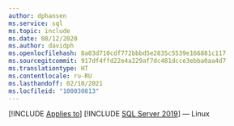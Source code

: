 ```yaml
---
author: dphansen
ms.service: sql
ms.topic: include
ms.date: 08/12/2020
ms.author: davidph
ms.openlocfilehash: 8a03d710cdf772bbbd5e2835c5539e166881c117
ms.sourcegitcommit: 917df4ffd22e4a229af7dc481dcce3ebba0aa4d7
ms.translationtype: HT
ms.contentlocale: ru-RU
ms.lasthandoff: 02/10/2021
ms.locfileid: "100030813"
---
```

[!INCLUDE [Applies to](../../includes/applies-md.md)] [!INCLUDE [SQL Server 2019](_ss2019.md)] — Linux
